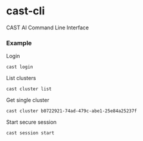 # cast-cli
CAST AI Command Line Interface

### Example

Login

```
cast login
```

List clusters
```
cast cluster list
```

Get single cluster

```
cast cluster b0722921-74ad-479c-abe1-25e84a25237f
```

Start secure session

```
cast session start
```

